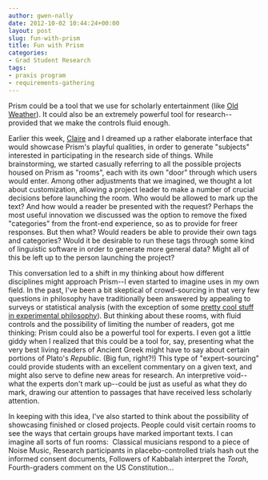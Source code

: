 ```yaml
---
author: gwen-nally
date: 2012-10-02 10:44:24+00:00
layout: post
slug: fun-with-prism
title: Fun with Prism
categories:
- Grad Student Research
tags:
- praxis program
- requirements-gathering
---
```


Prism could be a tool that we use for scholarly entertainment (like [Old Weather](http://www.oldweather.org/)). It could also be an extremely powerful tool for research--provided that we make the controls fluid enough.

Earlier this week, [Claire](http://www.scholarslab.org/author/cdm6zf/) and I dreamed up a rather elaborate interface that would showcase Prism's playful qualities, in order to generate "subjects" interested in participating in the research side of things. While brainstorming, we started casually referring to all the possible projects housed on Prism as "rooms", each with its own "door" through which users would enter. Among other adjustments that we imagined, we thought a lot about customization, allowing a project leader to make a number of crucial decisions before launching the room. Who would be allowed to mark up the text? And how would a reader be presented with the request? Perhaps the most useful innovation we discussed was the option to remove the fixed "categories" from the front-end experience, so as to provide for freer responses. But then what? Would readers be able to provide their own tags and categories? Would it be desirable to run these tags through some kind of linguistic software in order to generate more general data? Might all of this be left up to the person launching the project?

This conversation led to a shift in my thinking about how different disciplines might approach Prism--I even started to imagine uses in my own field. In the past, I've been a bit skeptical of crowd-sourcing in that very few questions in philosophy have traditionally been answered by appealing to surveys or statistical analysis (with the exception of some [pretty cool stuff in experimental philosophy](http://pantheon.yale.edu/~jk762/ExperimentalPhilosophy.html)). But thinking about these rooms, with fluid controls and the possibility of limiting the number of readers, got me thinking: Prism could also be a powerful tool for experts. I even got a little giddy when I realized that this could be a tool for, say, presenting what the very best living readers of Ancient Greek might have to say about certain portions of Plato's _Republic_. (Big fun, right?!) This type of "expert-sourcing" could provide students with an excellent commentary on a given text, and might also serve to define new areas for research. An interpretive void--what the experts don't mark up--could be just as useful as what they do mark, drawing our attention to passages that have received less scholarly attention.

In keeping with this idea, I've also started to think about the possibility of showcasing finished or closed projects. People could visit certain rooms to see the ways that certain groups have marked important texts. I can imagine all sorts of fun rooms:  Classical musicians respond to a piece of Noise Music, Research participants in placebo-controlled trials hash out the informed consent documents, Followers of Kabbalah interpret the _Torah_, Fourth-graders comment on the US Constitution...
